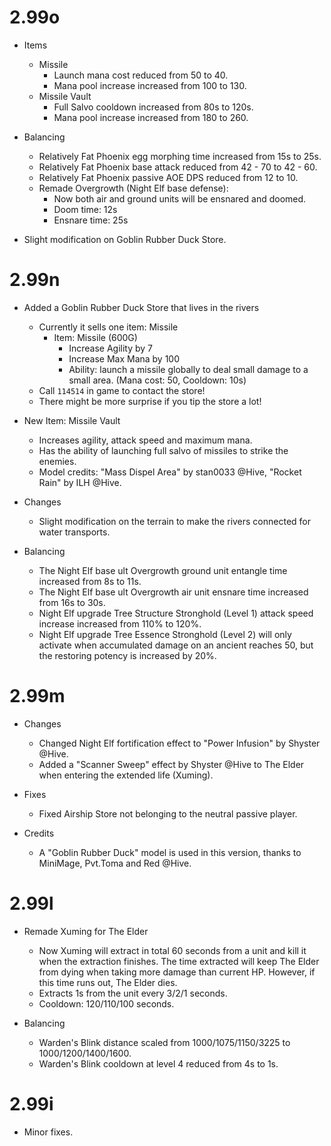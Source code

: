 # 2.99o

- Items
    - Missile
        - Launch mana cost reduced from 50 to 40.
        - Mana pool increase increased from 100 to 130.
    - Missile Vault
        - Full Salvo cooldown increased from 80s to 120s.
        - Mana pool increase increased from 180 to 260.

- Balancing
    - Relatively Fat Phoenix egg morphing time increased from 15s to 25s.
    - Relatively Fat Phoenix base attack reduced from 42 - 70 to 42 - 60.
    - Relatively Fat Phoenix passive AOE DPS reduced from 12 to 10.
    - Remade Overgrowth (Night Elf base defense):
        - Now both air and ground units will be ensnared and doomed.
        - Doom time: 12s
        - Ensnare time: 25s

- Slight modification on Goblin Rubber Duck Store.

# 2.99n

- Added a Goblin Rubber Duck Store that lives in the rivers
    - Currently it sells one item: Missile
        - Item: Missile (600G)
            - Increase Agility by 7
            - Increase Max Mana by 100
            - Ability: launch a missile globally to deal small damage to a small area. (Mana cost: 50, Cooldown: 10s)
    - Call `114514` in game to contact the store!
    - There might be more surprise if you tip the store a lot!

- New Item: Missile Vault
    - Increases agility, attack speed and maximum mana.
    - Has the ability of launching full salvo of missiles to strike the enemies.
    - Model credits: "Mass Dispel Area" by stan0033 @Hive, "Rocket Rain" by ILH @Hive.

- Changes
    - Slight modification on the terrain to make the rivers connected for water transports.

- Balancing
    - The Night Elf base ult Overgrowth ground unit entangle time increased from 8s to 11s.
    - The Night Elf base ult Overgrowth air unit ensnare time increased from 16s to 30s.
    - Night Elf upgrade Tree Structure Stronghold (Level 1) attack speed increase increased from 110% to 120%.
    - Night Elf upgrade Tree Essence Stronghold (Level 2) will only activate when accumulated damage on an ancient reaches 50, but the restoring potency is increased by 20%.

# 2.99m

- Changes
    - Changed Night Elf fortification effect to "Power Infusion" by Shyster @Hive.
    - Added a "Scanner Sweep" effect by Shyster @Hive to The Elder when entering the extended life (Xuming).

- Fixes
    - Fixed Airship Store not belonging to the neutral passive player.

- Credits
    - A "Goblin Rubber Duck" model is used in this version, thanks to MiniMage, Pvt.Toma and Red @Hive.

# 2.99l

- Remade Xuming for The Elder
    - Now Xuming will extract in total 60 seconds from a unit and kill it when the extraction finishes. The time extracted will keep The Elder from dying when taking more damage than current HP. However, if this time runs out, The Elder dies.
    - Extracts 1s from the unit every 3/2/1 seconds.
    - Cooldown: 120/110/100 seconds.

- Balancing
    - Warden's Blink distance scaled from 1000/1075/1150/3225 to 1000/1200/1400/1600.
    - Warden's Blink cooldown at level 4 reduced from 4s to 1s.

# 2.99i

- Minor fixes.
